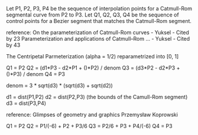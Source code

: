 Let P1, P2, P3, P4 be the sequence of interpolation points for a Catmull-Rom segmental curve from P2 to P3.
Let Q1, Q2, Q3, Q4 be the sequence of control points for a Bezier segment that matches the Catmull-Rom segment.


reference:
On the parameterization of Catmull-Rom curves - ‎Yuksel - Cited by 23
Parameterization and applications of Catmull–Rom … - ‎Yuksel - Cited by 43

The Centripetal Parmeterization (alpha = 1/2)
reparametrized into [0, 1]

Q1 = P2
Q2 = (d1\*P3 - d2\*P1 + ()\*P2) / denom
Q3 = (d3\*P2 - d2\*P3 + ()\*P3) / denom
Q4 = P3

denom = 3 * sqrt(d3) * (sqrt(d3) + sqrt(d2))

d1 = dist(P1,P2)
d2 = dist(P2,P3)    (the bounds of the Camull-Rom segment)
d3 = dist(P3,P4)



reference: 
    Glimpses of geometry and graphics
    Przemysław Koprowski


Q1 = P2
Q2 = P1/(-6) + P2 + P3/6
Q3 = P2/6 + P3 + P4/(-6)
Q4 = P3


